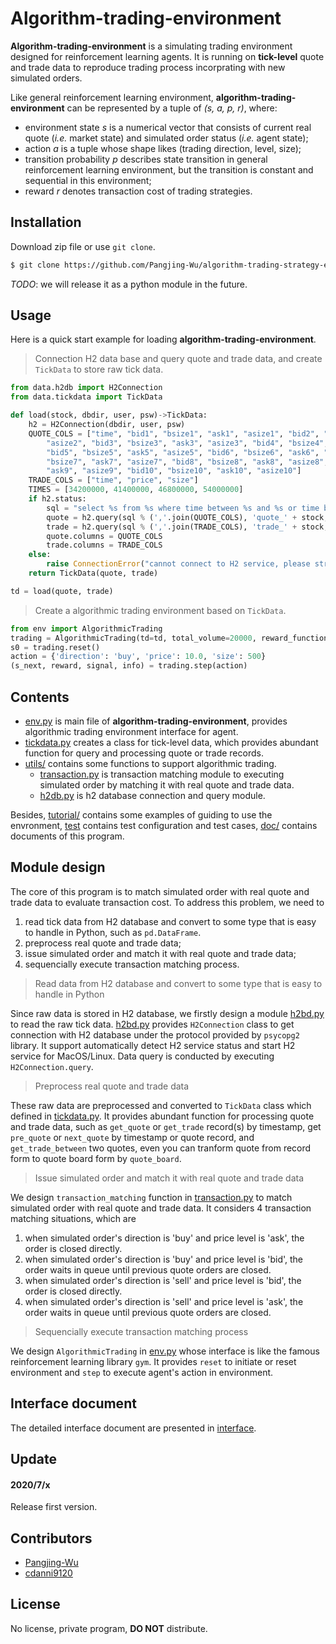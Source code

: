 # Algorithm-trading-environment

**Algorithm-trading-environment** is a simulating trading environment designed for reinforcement learning agents. It is running on **tick-level** quote and trade data to reproduce trading process incorprating with new simulated orders. 
 
Like general reinforcement learning environment, **algorithm-trading-environment** can be represented by a tuple of *(s, a, p, r)*, where:
* environment state *s* is a numerical vector that consists of current real quote (*i.e.* market state) and simulated order status (*i.e.* agent state);
* action *a* is a tuple whose shape likes (trading direction, level, size);
* transition probability *p* describes state transition in general reinforcement learning environment, but the transition is constant and sequential in this environment;
* reward *r* denotes transaction cost of trading strategies.


## Installation

Download zip file or use `git clone`.

```bash
$ git clone https://github.com/Pangjing-Wu/algorithm-trading-strategy-environment.git
```

*TODO*: we will release it as a python module in the future.


## Usage

Here is a quick start example for loading **algorithm-trading-environment**.

> Connection H2 data base and query quote and trade data, and create `TickData` to store raw tick data.
```python
from data.h2db import H2Connection
from data.tickdata import TickData

def load(stock, dbdir, user, psw)->TickData:
    h2 = H2Connection(dbdir, user, psw)
    QUOTE_COLS = ["time", "bid1", "bsize1", "ask1", "asize1", "bid2", "bsize2", "ask2",
        "asize2", "bid3", "bsize3", "ask3", "asize3", "bid4", "bsize4", "ask4", "asize4",
        "bid5", "bsize5", "ask5", "asize5", "bid6", "bsize6", "ask6", "asize6", "bid7",
        "bsize7", "ask7", "asize7", "bid8", "bsize8", "ask8", "asize8", "bid9", "bsize9",
        "ask9", "asize9", "bid10", "bsize10", "ask10", "asize10"]
    TRADE_COLS = ["time", "price", "size"]
    TIMES = [34200000, 41400000, 46800000, 54000000]
    if h2.status:
        sql = "select %s from %s where time between %s and %s or time between %s and %s"
        quote = h2.query(sql % (','.join(QUOTE_COLS), 'quote_' + stock, *TIMES))
        trade = h2.query(sql % (','.join(TRADE_COLS), 'trade_' + stock, *TIMES))
        quote.columns = QUOTE_COLS
        trade.columns = TRADE_COLS
    else:
        raise ConnectionError("cannot connect to H2 service, please strat H2 service first.")
    return TickData(quote, trade)

td = load(quote, trade)
```
> Create a algorithmic trading environment based on `TickData`.
```python
from env import AlgorithmicTrading
trading = AlgorithmicTrading(td=td, total_volume=20000, reward_function='vwap', wait_t=0, max_level=5)
s0 = trading.reset()
action = {'direction': 'buy', 'price': 10.0, 'size': 500}
(s_next, reward, signal, info) = trading.step(action)
```

## Contents

* [env.py](env.py) is main file of **algorithm-trading-environment**, provides algorithmic trading environment interface for agent.
* [tickdata.py](tickdata.py) creates a class for tick-level data, which provides abundant function for query and processing quote or trade records.
* [utils/](./utils) contains some functions to support algorithmic trading.
    * [transaction.py](transaction.py) is transaction matching module to executing simulated order by matching it with real quote and trade data.
    * [h2db.py](h2db.py) is h2 database connection and query module.

Besides, [tutorial/](./tutorial) contains some examples of guiding to use the envronment, [test](./test) contains test configuration and test cases, [doc/](./doc) contains documents of this program.


## Module design

The core of this program is to match simulated order with real quote and trade data to evaluate transaction cost. To address this problem, we need to

1. read tick data from H2 database and convert to some type that is easy to handle in Python, such as `pd.DataFrame`.
2. preprocess real quote and trade data;
3. issue simulated order and match it with real quote and trade data;
4. sequencially execute transaction matching process.

> Read data from H2 database and convert to some type that is easy to handle in Python

Since raw data is stored in H2 database, we firstly design a module [h2bd.py](h2db.py) to read the raw tick data. [h2bd.py](h2db.py) provides `H2Connection` class to get connection with H2 database under the protocol provided by `psycopg2` library. It support automatically detect H2 service status and start H2 service for MacOS/Linux. Data query is conducted by executing `H2Connection.query`.

> Preprocess real quote and trade data

These raw data are preprocessed and converted to `TickData` class which defined in [tickdata.py](tickdata.py). It provides abundant function for processing quote and trade data, such as `get_quote` or `get_trade` record(s) by timestamp, get `pre_quote` or `next_quote` by timestamp or quote record, and `get_trade_between` two quotes, even you can tranform quote from record form to quote board form by `quote_board`.

> Issue simulated order and match it with real quote and trade data

We design `transaction_matching` function in [transaction.py](transaction.py) to match simulated order with real quote and trade data. It considers 4 transaction matching situations, which are
1. when simulated order's direction is 'buy' and price level is 'ask', the order is closed directly.
2. when simulated order's direction is 'buy' and price level is 'bid', the order waits in queue until previous quote orders are closed.
3. when simulated order's direction is 'sell' and price level is 'bid', the order is closed directly.
4. when simulated order's direction is 'sell' and price level is 'ask', the order waits in queue until previous quote orders are closed.

> Sequencially execute transaction matching process

We design `AlgorithmicTrading` in [env.py](evn.py) whose interface is like the famous reinforcement learning library `gym`. It provides `reset` to initiate or reset environment and `step` to execute agent's action in environment.

## Interface document
The detailed interface document are presented in [interface](doc/interface.md).

## Update
#### 2020/7/x
Release first version.

## Contributors
* [Pangjing-Wu](https://github.com/Pangjing-Wu)
* [cdanni9120](https://github.com/cdanni9120)

## License
No license, private program, **DO NOT** distribute.
